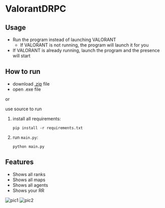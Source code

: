 # ValorantDRPC
 
## Usage
- Run the program instead of launching VALORANT
     - If VALORANT is not running, the program will launch it for you
- If VALORANT is already running, launch the program and the presence will start

## How to run
- download [.zip](https://github.com/0xb4dc0d3x/ValorantDRPC/releases/tag/v1.3.0) file 
- open .exe file

or

use source to run


1. install all requirements:


   ``` pip install -r requirements.txt ```



2. run `main.py`:


   ``` python main.py ```

## Features
- Shows all ranks
- Shows all maps
- Shows all agents
- Shows your RR


![pic1](https://media.discordapp.net/attachments/893626195311198298/899974395290857482/unknown.png "Valorant RPC")
![pic2](https://media.discordapp.net/attachments/893626195311198298/899974435736543242/unknown.png "Valorant RPC")

